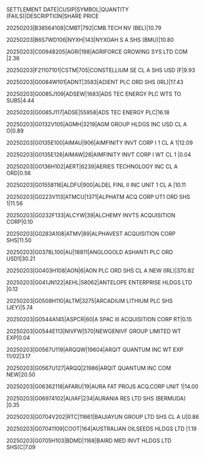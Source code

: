 SETTLEMENT DATE|CUSIP|SYMBOL|QUANTITY (FAILS)|DESCRIPTION|SHARE PRICE 

20250203|B38564108|CMBT|792|CMB.TECH NV (BEL)|10.79

20250203|B6S7WD106|NYXH|143|NYXOAH S A SHS (BMU)|10.80

20250203|C00948205|AGRI|198|AGRIFORCE GROWING SYS LTD COM |2.36

20250203|F21107101|CSTM|705|CONSTELLIUM SE CL A SHS USD (F|9.93

20250203|G0084W101|ADNT|3583|ADIENT PLC ORD SHS (IRL)|17.43

20250203|G0085J109|ADSEW|1683|ADS TEC ENERGY PLC WTS TO SUBS|4.44

20250203|G0085J117|ADSE|55958|ADS TEC ENERGY PLC|16.18

20250203|G0132V105|AGMH|3219|AGM GROUP HLDGS INC USD CL A O|0.89

20250203|G0135E100|AIMAU|906|AIMFINITY INVT CORP I 1 CL A 1|12.09

20250203|G0135E126|AIMAW|28|AIMFINITY INVT CORP I WT CL 1 |0.04

20250203|G0136H102|AERT|6239|AERIES TECHNOLOGY INC CL A ORD|0.56

20250203|G01558116|ALDFU|900|ALDEL FINL II INC UNIT 1 CL A |10.11

20250203|G0223V113|ATMCU|1371|ALPHATM ACQ CORP UT1 ORD SHS 1|11.56

20250203|G0232F133|ALCYW|39|ALCHEMY INVTS ACQUISITION CORP|0.10

20250203|G0283A108|ATMV|89|ALPHAVEST ACQUISITION CORP SHS|11.50

20250203|G0378L100|AU|18811|ANGLOGOLD ASHANTI PLC ORD USD1|30.21

20250203|G0403H108|AON|6|AON PLC ORD SHS CL A NEW (IRL)|370.82

20250203|G041JN122|AEHL|58062|ANTELOPE ENTERPRISE HLDGS LTD |0.12

20250203|G0508H110|ALTM|3275|ARCADIUM LITHIUM PLC SHS (JEY)|5.74

20250203|G0544A145|ASPCR|60|A SPAC III ACQUISITION CORP RT|0.15

20250203|G0544E113|NIVFW|570|NEWGENIVF GROUP LIMITED WT EXP|0.04

20250203|G0567U119|ARQQW|19604|ARQIT QUANTUM INC WT EXP 11/02|3.17

20250203|G0567U127|ARQQ|21986|ARQIT QUANTUM INC COM NEW|20.50

20250203|G06362118|AFARU|19|AURA FAT PROJS ACQ.CORP UNIT 1|14.00

20250203|G06974102|AUIAF|234|AURANIA RES LTD SHS (BERMUDA) |0.35

20250203|G0704V202|RTC|11661|BAIJIAYUN GROUP LTD SHS CL A U|0.86

20250203|G07041109|COOT|164|AUSTRALIAN OILSEEDS HLDGS LTD |1.19

20250203|G0705H103|BDMD|1168|BAIRD MED INVT HLDGS LTD SHS(C|7.09
